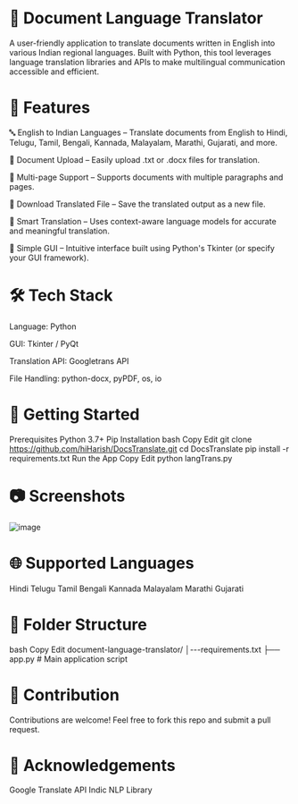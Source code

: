 # 📄 Document Language Translator

A user-friendly application to translate documents written in English into various Indian regional languages. Built with Python, this tool leverages language translation libraries and APIs to make multilingual communication accessible and efficient.

# 🌟 Features
🔤 English to Indian Languages – Translate documents from English to Hindi, Telugu, Tamil, Bengali, Kannada, Malayalam, Marathi, Gujarati, and more.

📁 Document Upload – Easily upload .txt or .docx files for translation.

📄 Multi-page Support – Supports documents with multiple paragraphs and pages.

💾 Download Translated File – Save the translated output as a new file.

🧠 Smart Translation – Uses context-aware language models for accurate and meaningful translation.

🎨 Simple GUI – Intuitive interface built using Python's Tkinter (or specify your GUI framework).

# 🛠️ Tech Stack
Language: Python

GUI: Tkinter / PyQt

Translation API: Googletrans API

File Handling: python-docx, pyPDF, os, io

# 🚀 Getting Started
Prerequisites
Python 3.7+
Pip
Installation
bash
Copy
Edit
git clone https://github.com/hiHarish/DocsTranslate.git
cd DocsTranslate
pip install -r requirements.txt
Run the App
Copy
Edit
python langTrans.py
# 📷 Screenshots
![image](https://github.com/user-attachments/assets/a696cef2-5d5d-42bc-8bbe-7ceae22c0dd0)


# 🌐 Supported Languages
Hindi
Telugu
Tamil
Bengali
Kannada
Malayalam
Marathi
Gujarati

# 📂 Folder Structure
bash
Copy
Edit
document-language-translator/
│---requirements.txt
├── app.py                  # Main application script

# 🙌 Contribution
Contributions are welcome! Feel free to fork this repo and submit a pull request.

# 🤝 Acknowledgements
Google Translate API
Indic NLP Library
